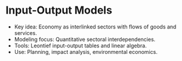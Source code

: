 # Input-Output Models

- Key idea: Economy as interlinked sectors with flows of goods and services.
- Modeling focus: Quantitative sectoral interdependencies.
- Tools: Leontief input-output tables and linear algebra.
- Use: Planning, impact analysis, environmental economics.
